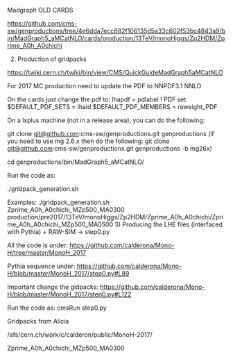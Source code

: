 Madgraph OLD CARDS 


https://github.com/cms-sw/genproductions/tree/4e6dda7ecc882f106135d5a33c602f53bc4843a9/bin/MadGraph5_aMCatNLO/cards/production/13TeV/monoHiggs/Zp2HDM/Zprime_A0h_A0chichi

2) Production of gridpacks 

https://twiki.cern.ch/twiki/bin/view/CMS/QuickGuideMadGraph5aMCatNLO

For 2017 MC production need to update the PDF to NNPDF3.1 NNLO 

On the cards just change the pdf to:
 lhapdf = pdlabel ! PDF set
     $DEFAULT_PDF_SETS = lhaid
     $DEFAULT_PDF_MEMBERS  = reweight_PDF

On a lxplus machine (not in a release area), you can do the following: 
 
git clone git@github.com:cms-sw/genproductions.git genproductions
(if you need to use mg 2.6.x then do the following:
git clone git@github.com:cms-sw/genproductions.git genproductions -b mg26x)


cd genproductions/bin/MadGraph5_aMCatNLO/

Run the code as: 

./gridpack_generation.sh <name of process card without _proc_card.dat> <folder containing cards relative to current location>

Examples: 
./gridpack_generation.sh Zprime_A0h_A0chichi_MZp500_MA0300 production/pre2017/13TeV/monoHiggs/Zp2HDM/Zprime_A0h_A0chichi/Zprime_A0h_A0chichi_MZp500_MA0500
3) Producing the LHE files (interfaced with Pythia) +  RAW-SIM  → step0.py 

All the code is under: 
https://github.com/calderona/Mono-H/tree/master/MonoH_2017


Pythia sequence under: 
https://github.com/calderona/Mono-H/blob/master/MonoH_2017/step0.py#L89

Important change the gidpacks: 
https://github.com/calderona/Mono-H/blob/master/MonoH_2017/step0.py#L122


Run the code as:
cmsRun step0.py 



Gridpacks from Alicia 

/afs/cern.ch/work/c/calderon/public/MonoH-2017/

Zprime_A0h_A0chichi_MZp500_MA0300
